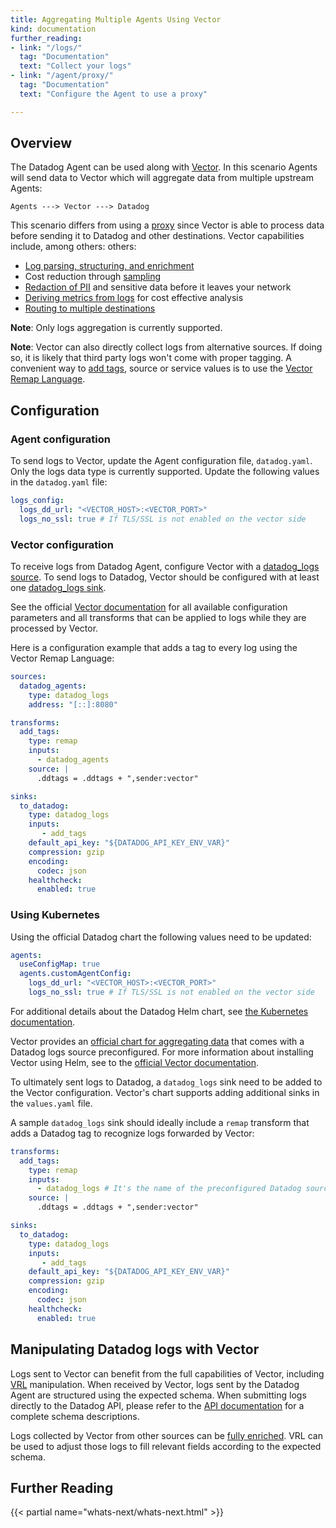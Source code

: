 ```yaml
---
title: Aggregating Multiple Agents Using Vector
kind: documentation
further_reading:
- link: "/logs/"
  tag: "Documentation"
  text: "Collect your logs"
- link: "/agent/proxy/"
  tag: "Documentation"
  text: "Configure the Agent to use a proxy"

---
```


## Overview 

The Datadog Agent can be used along with [Vector][1]. In this scenario Agents will send data
to Vector which will aggregate data from multiple upstream Agents:

`Agents ---> Vector ---> Datadog`

This scenario differs from using a [proxy][2] since Vector is able to process data before sending
it to Datadog and other destinations. Vector capabilities include, among others:
others:

* [Log parsing, structuring, and enrichment][3]
* Cost reduction through [sampling][4]
* [Redaction of PII][5] and sensitive data before it leaves your network
* [Deriving metrics from logs][6] for cost effective analysis
* [Routing to multiple destinations][7]

**Note**: Only logs aggregation is currently supported.

**Note**: Vector can also directly collect logs from alternative sources. If doing so, it is likely that 
third party logs won't come with proper tagging. A convenient way to [add tags][8], source or service
values is to use the [Vector Remap Language][3].

## Configuration

### Agent configuration
To send logs to Vector, update the Agent configuration file, `datadog.yaml`.
Only the logs data type is currently supported. Update the following values in the `datadog.yaml` file:
```yaml
logs_config:
  logs_dd_url: "<VECTOR_HOST>:<VECTOR_PORT>"
  logs_no_ssl: true # If TLS/SSL is not enabled on the vector side
```

### Vector configuration
To receive logs from Datadog Agent, configure Vector with a [datadog_logs source][9].
To send logs to Datadog, Vector should be configured with at least one [datadog_logs sink][10].

See the official [Vector documentation][11] for all available configuration parameters and
all transforms that can be applied to logs while they are processed by Vector.

Here is a configuration example that adds a tag to every log using the Vector Remap Language:
```yaml
sources:
  datadog_agents:
    type: datadog_logs
    address: "[::]:8080"

transforms:
  add_tags:
    type: remap
    inputs:
      - datadog_agents
    source: |
      .ddtags = .ddtags + ",sender:vector"

sinks:
  to_datadog:
    type: datadog_logs
    inputs:
       - add_tags
    default_api_key: "${DATADOG_API_KEY_ENV_VAR}"
    compression: gzip
    encoding:
      codec: json
    healthcheck:
      enabled: true
```

### Using Kubernetes

Using the official Datadog chart the following values need to be updated:

```yaml
agents:
  useConfigMap: true
  agents.customAgentConfig:
    logs_dd_url: "<VECTOR_HOST>:<VECTOR_PORT>"
    logs_no_ssl: true # If TLS/SSL is not enabled on the vector side
```

For additional details about the Datadog Helm chart, see [the Kubernetes documentation][12].

Vector provides an [official chart for aggregating data][13] that comes with a Datadog
logs source preconfigured. For more information about installing Vector using Helm,
see to the [official Vector documentation][14].

To ultimately sent logs to Datadog, a `datadog_logs` sink need to be added to the Vector
configuration. Vector's chart supports adding additional sinks in the `values.yaml` file.

A sample `datadog_logs` sink should ideally include a `remap` transform
that adds a Datadog tag to recognize logs forwarded by Vector:

```yaml
transforms:
  add_tags:
    type: remap
    inputs:
      - datadog_logs # It's the name of the preconfigured Datadog source
    source: |
      .ddtags = .ddtags + ",sender:vector"

sinks:
  to_datadog:
    type: datadog_logs
    inputs:
       - add_tags
    default_api_key: "${DATADOG_API_KEY_ENV_VAR}"
    compression: gzip
    encoding:
      codec: json
    healthcheck:
      enabled: true
```

## Manipulating Datadog logs with Vector

Logs sent to Vector can benefit from the full capabilities of Vector, including [VRL][3] manipulation.
When received by Vector, logs sent by the Datadog Agent are structured using the expected schema. When
submitting logs directly to the Datadog API, please refer to the [API documentation][15]
for a complete schema descriptions.

Logs collected by Vector from other sources can be [fully enriched][8]. VRL can be used to adjust those logs
to fill relevant fields according to the expected schema. 

## Further Reading

{{< partial name="whats-next/whats-next.html" >}}

[1]: https://vector.dev/
[2]: /agent/proxy
[3]: https://vector.dev/docs/reference/configuration/transforms/remap/
[4]: https://vector.dev/docs/reference/configuration/transforms/sample/
[5]: https://vector.dev/docs/reference/vrl/functions/#redact
[6]: https://vector.dev/docs/reference/configuration/transforms/log_to_metric/
[7]: https://vector.dev/docs/reference/configuration/transforms/route/
[8]: /getting_started/tagging
[9]: https://vector.dev/docs/reference/configuration/sources/datadog_logs/
[10]: https://vector.dev/docs/reference/configuration/sinks/datadog_logs/
[11]: https://vector.dev/docs/reference/configuration/
[12]: /agent/kubernetes/?tab=helm
[13]: https://github.com/timberio/vector/tree/master/distribution/helm/vector-aggregator
[14]: https://vector.dev/docs/setup/installation/package-managers/helm/
[15]: api/latest/logs/#send-logs
